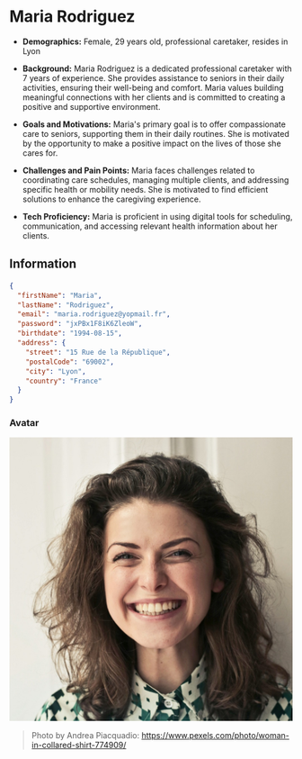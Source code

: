 # Maria Rodriguez

- **Demographics:** Female, 29 years old, professional caretaker, resides in Lyon

- **Background:** Maria Rodriguez is a dedicated professional caretaker with 7 years of experience. She provides
  assistance to seniors in their daily activities, ensuring their well-being and comfort. Maria values building
  meaningful connections with her clients and is committed to creating a positive and supportive environment.

- **Goals and Motivations:** Maria's primary goal is to offer compassionate care to seniors, supporting them in their
  daily routines. She is motivated by the opportunity to make a positive impact on the lives of those she cares for.

- **Challenges and Pain Points:** Maria faces challenges related to coordinating care schedules, managing multiple
  clients, and addressing specific health or mobility needs. She is motivated to find efficient solutions to enhance the
  caregiving experience.

- **Tech Proficiency:** Maria is proficient in using digital tools for scheduling, communication, and accessing relevant
  health information about her clients.

## Information

```json
{
  "firstName": "Maria",
  "lastName": "Rodriguez",
  "email": "maria.rodriguez@yopmail.fr",
  "password": "jxPBx1F8iK6ZleoW",
  "birthdate": "1994-08-15",
  "address": {
    "street": "15 Rue de la République",
    "postalCode": "69002",
    "city": "Lyon",
    "country": "France"
  }
}
```

### Avatar
![Avatar of Maria Rodriguez](../assets/images/maria-rodriguez.jpg)
>  Photo by Andrea Piacquadio: https://www.pexels.com/photo/woman-in-collared-shirt-774909/
